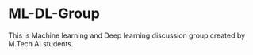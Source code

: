 # ML-DL-Group
This is Machine learning and Deep learning discussion group created by M.Tech AI students.
